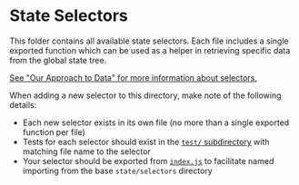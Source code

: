 State Selectors
===============

This folder contains all available state selectors. Each file includes a single exported function which can be used as a helper in retrieving specific data from the global state tree.

[See "Our Approach to Data" for more information about selectors.](../../../docs/our-approach-to-data.md#selectors)

When adding a new selector to this directory, make note of the following details:

- Each new selector exists in its own file (no more than a single exported function per file)
- Tests for each selector should exist in the [`test/` subdirectory](./test) with matching file name to the selector
- Your selector should be exported from [`index.js`](./index.js) to facilitate named importing from the base `state/selectors` directory

